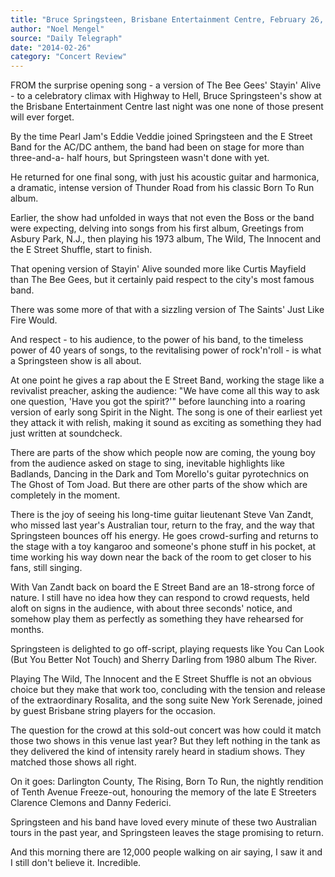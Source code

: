 ```yaml
---
title: "Bruce Springsteen, Brisbane Entertainment Centre, February 26, 2014"
author: "Noel Mengel"
source: "Daily Telegraph"
date: "2014-02-26"
category: "Concert Review"
---
```


FROM the surprise opening song - a version of The Bee Gees' Stayin' Alive - to a celebratory climax with Highway to Hell, Bruce Springsteen's show at the Brisbane Entertainment Centre last night was one none of those present will ever forget.

By the time Pearl Jam's Eddie Veddie joined Springsteen and the E Street Band for the AC/DC anthem, the band had been on stage for more than three-and-a- half hours, but Springsteen wasn't done with yet.

He returned for one final song, with just his acoustic guitar and harmonica, a dramatic, intense version of Thunder Road from his classic Born To Run album.

Earlier, the show had unfolded in ways that not even the Boss or the band were expecting, delving into songs from his first album, Greetings from Asbury Park, N.J., then playing his 1973 album, The Wild, The Innocent and the E Street Shuffle, start to finish.

That opening version of Stayin' Alive sounded more like Curtis Mayfield than The Bee Gees, but it certainly paid respect to the city's most famous band.

There was some more of that with a sizzling version of The Saints' Just Like Fire Would.

And respect - to his audience, to the power of his band, to the timeless power of 40 years of songs, to the revitalising power of rock'n'roll - is what a Springsteen show is all about.

At one point he gives a rap about the E Street Band, working the stage like a revivalist preacher, asking the audience: "We have come all this way to ask one question, 'Have you got the spirit?'" before launching into a roaring version of early song Spirit in the Night. The song is one of their earliest yet they attack it with relish, making it sound as exciting as something they had just written at soundcheck.

There are parts of the show which people now are coming, the young boy from the audience asked on stage to sing, inevitable highlights like Badlands, Dancing in the Dark and Tom Morello's guitar pyrotechnics on The Ghost of Tom Joad. But there are other parts of the show which are completely in the moment.

There is the joy of seeing his long-time guitar lieutenant Steve Van Zandt, who missed last year's Australian tour, return to the fray, and the way that Springsteen bounces off his energy. He goes crowd-surfing and returns to the stage with a toy kangaroo and someone's phone stuff in his pocket, at time working his way down near the back of the room to get closer to his fans, still singing.

With Van Zandt back on board the E Street Band are an 18-strong force of nature. I still have no idea how they can respond to crowd requests, held aloft on signs in the audience, with about three seconds' notice, and somehow play them as perfectly as something they have rehearsed for months.

Springsteen is delighted to go off-script, playing requests like You Can Look (But You Better Not Touch) and Sherry Darling from 1980 album The River.

Playing The Wild, The Innocent and the E Street Shuffle is not an obvious choice but they make that work too, concluding with the tension and release of the extraordinary Rosalita, and the song suite New York Serenade, joined by guest Brisbane string players for the occasion.

The question for the crowd at this sold-out concert was how could it match those two shows in this venue last year? But they left nothing in the tank as they delivered the kind of intensity rarely heard in stadium shows. They matched those shows all right.

On it goes: Darlington County, The Rising, Born To Run, the nightly rendition of Tenth Avenue Freeze-out, honouring the memory of the late E Streeters Clarence Clemons and Danny Federici.

Springsteen and his band have loved every minute of these two Australian tours in the past year, and Springsteen leaves the stage promising to return.

And this morning there are 12,000 people walking on air saying, I saw it and I still don't believe it. Incredible.
